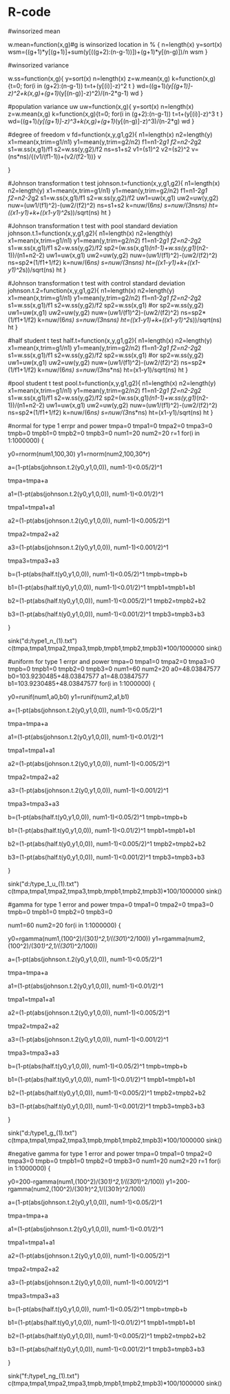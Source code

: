 # R-code
#winsorized mean

w.mean=function(x,g)#g is winsorized location in %
{
n=length(x)
y=sort(x)
wsm=((g+1)*y[(g+1)]+sum(y[((g+2):(n-g-1))])+(g+1)*y[(n-g)])/n
wsm
}

#winsorized variance

w.ss=function(x,g){
y=sort(x)
n=length(x)
z=w.mean(x,g)
k=function(x,g){t=0;
for(i in (g+2):(n-g-1)) t=t+(y[(i)]-z)^2
t
}
wd=((g+1)*(y[(g+1)]-z)^2+k(x,g)+(g+1)*(y[(n-g)]-z)^2)/(n-2*g-1)
wd
}


#population variance uw
uw=function(x,g){
y=sort(x)
n=length(x)
z=w.mean(x,g)
k=function(x,g){t=0;
for(i in (g+2):(n-g-1)) t=t+(y[(i)]-z)^3
t
}
wd=((g+1)*(y[(g+1)]-z)^3+k(x,g)+(g+1)*(y[(n-g)]-z)^3)/(n-2*g)
wd
}


#degree of freedom v
fd=function(x,y,g1,g2){
n1=length(x)
n2=length(y)
x1=mean(x,trim=g1/n1)
y1=mean(y,trim=g2/n2)
f1=n1-2*g1
f2=n2-2*g2
s1=w.ss(x,g1)/f1
s2=w.ss(y,g2)/f2
ns=s1+s2
v1=(s1)^2
v2=(s2)^2
v=(ns*ns)/{(v1/(f1-1))+(v2/(f2-1))}
v

}



#Johnson transformation t test
johnson.t=function(x,y,g1,g2){
n1=length(x)
n2=length(y)
x1=mean(x,trim=g1/n1)
y1=mean(y,trim=g2/n2)
f1=n1-2*g1
f2=n2-2*g2
s1=w.ss(x,g1)/f1
s2=w.ss(y,g2)/f2
uw1=uw(x,g1)
uw2=uw(y,g2)
nuw=(uw1/(f1)^2)-(uw2/(f2)^2)
ns=s1+s2
k=nuw/(6*ns)
s=nuw/(3*ns*ns)
ht=((x1-y1)+k+((x1-y1)^2*s))/sqrt(ns)
ht
}

#Johnson transformation t test with pool standard deviation
johnson.t.1=function(x,y,g1,g2){
n1=length(x)
n2=length(y)
x1=mean(x,trim=g1/n1)
y1=mean(y,trim=g2/n2)
f1=n1-2*g1
f2=n2-2*g2
s1=w.ss(x,g1)/f1
s2=w.ss(y,g2)/f2
sp2=(w.ss(x,g1)*(n1-1)+w.ss(y,g1)*(n2-1))/(n1+n2-2)
uw1=uw(x,g1)
uw2=uw(y,g2)
nuw=(uw1/(f1)^2)-(uw2/(f2)^2)
ns=sp2*(1/f1+1/f2)
k=nuw/(6*ns)
s=nuw/(3*ns*ns)
ht=((x1-y1)+k+((x1-y1)^2*s))/sqrt(ns)
ht
}


#Johnson transformation t test with control standard deviation
johnson.t.2=function(x,y,g1,g2){
n1=length(x)
n2=length(y)
x1=mean(x,trim=g1/n1)
y1=mean(y,trim=g2/n2)
f1=n1-2*g1
f2=n2-2*g2
s1=w.ss(x,g1)/f1
s2=w.ss(y,g2)/f2
sp2=w.ss(x,g1) #or sp2=w.ss(y,g2)
uw1=uw(x,g1)
uw2=uw(y,g2)
nuw=(uw1/(f1)^2)-(uw2/(f2)^2)
ns=sp2*(1/f1+1/f2)
k=nuw/(6*ns)
s=nuw/(3*ns*ns)
ht=((x1-y1)+k+((x1-y1)^2*s))/sqrt(ns)
ht
}


#half student t test 
half.t=function(x,y,g1,g2){
n1=length(x)
n2=length(y)
x1=mean(x,trim=g1/n1)
y1=mean(y,trim=g2/n2)
f1=n1-2*g1
f2=n2-2*g2
s1=w.ss(x,g1)/f1
s2=w.ss(y,g2)/f2
sp2=w.ss(x,g1) #or sp2=w.ss(y,g2)
uw1=uw(x,g1)
uw2=uw(y,g2)
nuw=(uw1/(f1)^2)-(uw2/(f2)^2)
ns=sp2*(1/f1+1/f2)
k=nuw/(6*ns)
s=nuw/(3*ns*ns)
ht=(x1-y1)/sqrt(ns)
ht
}


#pool student t test 
pool.t=function(x,y,g1,g2){
n1=length(x)
n2=length(y)
x1=mean(x,trim=g1/n1)
y1=mean(y,trim=g2/n2)
f1=n1-2*g1
f2=n2-2*g2
s1=w.ss(x,g1)/f1
s2=w.ss(y,g2)/f2
sp2=(w.ss(x,g1)*(n1-1)+w.ss(y,g1)*(n2-1))/(n1+n2-2)
uw1=uw(x,g1)
uw2=uw(y,g2)
nuw=(uw1/(f1)^2)-(uw2/(f2)^2)
ns=sp2*(1/f1+1/f2)
k=nuw/(6*ns)
s=nuw/(3*ns*ns)
ht=(x1-y1)/sqrt(ns)
ht
}

#normal for type 1 errpr and power
tmpa=0
tmpa1=0
tmpa2=0
tmpa3=0
tmpb=0
tmpb1=0
tmpb2=0
tmpb3=0
num1=20
num2=20
r=1 
for(i in 1:1000000)
{

y0=rnorm(num1,100,30)
y1=rnorm(num2,100,30*r)


a=(1-pt(abs(johnson.t.2(y0,y1,0,0)), num1-1)<0.05/2)^1

tmpa=tmpa+a


a1=(1-pt(abs(johnson.t.2(y0,y1,0,0)), num1-1)<0.01/2)^1

tmpa1=tmpa1+a1


a2=(1-pt(abs(johnson.t.2(y0,y1,0,0)), num1-1)<0.005/2)^1

tmpa2=tmpa2+a2


a3=(1-pt(abs(johnson.t.2(y0,y1,0,0)), num1-1)<0.001/2)^1

tmpa3=tmpa3+a3


b=(1-pt(abs(half.t(y0,y1,0,0)), num1-1)<0.05/2)^1
tmpb=tmpb+b


b1=(1-pt(abs(half.t(y0,y1,0,0)), num1-1)<0.01/2)^1
tmpb1=tmpb1+b1



b2=(1-pt(abs(half.t(y0,y1,0,0)), num1-1)<0.005/2)^1
tmpb2=tmpb2+b2


b3=(1-pt(abs(half.t(y0,y1,0,0)), num1-1)<0.001/2)^1
tmpb3=tmpb3+b3

}

sink("d:/type1_n_(1).txt")
c(tmpa,tmpa1,tmpa2,tmpa3,tmpb,tmpb1,tmpb2,tmpb3)*100/1000000
sink()

#uniform for type 1 errpr and power
tmpa=0
tmpa1=0
tmpa2=0
tmpa3=0
tmpb=0
tmpb1=0
tmpb2=0
tmpb3=0
num1=60
num2=20
a0=48.03847577
b0=103.9230485+48.03847577
a1=48.03847577
b1=103.9230485+48.03847577
for(i in 1:1000000)
{

y0=runif(num1,a0,b0)
y1=runif(num2,a1,b1)


a=(1-pt(abs(johnson.t.2(y0,y1,0,0)), num1-1)<0.05/2)^1

tmpa=tmpa+a


a1=(1-pt(abs(johnson.t.2(y0,y1,0,0)), num1-1)<0.01/2)^1

tmpa1=tmpa1+a1


a2=(1-pt(abs(johnson.t.2(y0,y1,0,0)), num1-1)<0.005/2)^1

tmpa2=tmpa2+a2


a3=(1-pt(abs(johnson.t.2(y0,y1,0,0)), num1-1)<0.001/2)^1

tmpa3=tmpa3+a3


b=(1-pt(abs(half.t(y0,y1,0,0)), num1-1)<0.05/2)^1
tmpb=tmpb+b


b1=(1-pt(abs(half.t(y0,y1,0,0)), num1-1)<0.01/2)^1
tmpb1=tmpb1+b1



b2=(1-pt(abs(half.t(y0,y1,0,0)), num1-1)<0.005/2)^1
tmpb2=tmpb2+b2


b3=(1-pt(abs(half.t(y0,y1,0,0)), num1-1)<0.001/2)^1
tmpb3=tmpb3+b3

}


sink("d:/type_1_u_(1).txt")
c(tmpa,tmpa1,tmpa2,tmpa3,tmpb,tmpb1,tmpb2,tmpb3)*100/1000000
sink()

#gamma for type 1 error and power
tmpa=0
tmpa1=0
tmpa2=0
tmpa3=0
tmpb=0
tmpb1=0
tmpb2=0
tmpb3=0

num1=60
num2=20
for(i in 1:1000000)
{

y0=rgamma(num1,(100^2)/(30*1)^2,1/((30*1)^2/100))
y1=rgamma(num2,(100^2)/(30*1)^2,1/((30*1)^2/100))


a=(1-pt(abs(johnson.t.2(y0,y1,0,0)), num1-1)<0.05/2)^1

tmpa=tmpa+a


a1=(1-pt(abs(johnson.t.2(y0,y1,0,0)), num1-1)<0.01/2)^1

tmpa1=tmpa1+a1


a2=(1-pt(abs(johnson.t.2(y0,y1,0,0)), num1-1)<0.005/2)^1

tmpa2=tmpa2+a2


a3=(1-pt(abs(johnson.t.2(y0,y1,0,0)), num1-1)<0.001/2)^1

tmpa3=tmpa3+a3


b=(1-pt(abs(half.t(y0,y1,0,0)), num1-1)<0.05/2)^1
tmpb=tmpb+b


b1=(1-pt(abs(half.t(y0,y1,0,0)), num1-1)<0.01/2)^1
tmpb1=tmpb1+b1



b2=(1-pt(abs(half.t(y0,y1,0,0)), num1-1)<0.005/2)^1
tmpb2=tmpb2+b2


b3=(1-pt(abs(half.t(y0,y1,0,0)), num1-1)<0.001/2)^1
tmpb3=tmpb3+b3



}


sink("d:/type1_g_(1).txt")
c(tmpa,tmpa1,tmpa2,tmpa3,tmpb,tmpb1,tmpb2,tmpb3)*100/1000000
sink()

#negative gamma for type 1 error and power
tmpa=0
tmpa1=0
tmpa2=0
tmpa3=0
tmpb=0
tmpb1=0
tmpb2=0
tmpb3=0
num1=20
num2=20
r=1 
for(i in 1:1000000)
{

y0=200-rgamma(num1,(100^2)/(30*1)^2,1/((30*1)^2/100))
y1=200-rgamma(num2,(100^2)/(30*1*r)^2,1/((30*1*r)^2/100))



a=(1-pt(abs(johnson.t.2(y0,y1,0,0)), num1-1)<0.05/2)^1

tmpa=tmpa+a


a1=(1-pt(abs(johnson.t.2(y0,y1,0,0)), num1-1)<0.01/2)^1

tmpa1=tmpa1+a1


a2=(1-pt(abs(johnson.t.2(y0,y1,0,0)), num1-1)<0.005/2)^1

tmpa2=tmpa2+a2


a3=(1-pt(abs(johnson.t.2(y0,y1,0,0)), num1-1)<0.001/2)^1

tmpa3=tmpa3+a3


b=(1-pt(abs(half.t(y0,y1,0,0)), num1-1)<0.05/2)^1
tmpb=tmpb+b


b1=(1-pt(abs(half.t(y0,y1,0,0)), num1-1)<0.01/2)^1
tmpb1=tmpb1+b1



b2=(1-pt(abs(half.t(y0,y1,0,0)), num1-1)<0.005/2)^1
tmpb2=tmpb2+b2


b3=(1-pt(abs(half.t(y0,y1,0,0)), num1-1)<0.001/2)^1
tmpb3=tmpb3+b3

}


sink("f:/type1_ng_(1).txt")
c(tmpa,tmpa1,tmpa2,tmpa3,tmpb,tmpb1,tmpb2,tmpb3)*100/1000000
sink()
